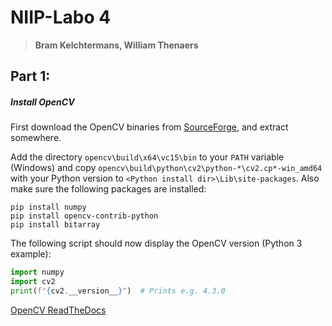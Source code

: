 # NIIP-Labo 4
> **Bram Kelchtermans, William Thenaers**

## Part 1:

##### Install OpenCV

First download the OpenCV binaries from [SourceForge](https://sourceforge.net/projects/opencvlibrary/files/4.3.0/), and extract somewhere.

Add the directory `opencv\build\x64\vc15\bin` to your `PATH` variable (Windows) and copy `opencv\build\python\cv2\python-*\cv2.cp*-win_amd64` with your Python version to `<Python install dir>\Lib\site-packages`. Also make sure the following packages are installed:

```
pip install numpy
pip install opencv-contrib-python
pip install bitarray
```

The following script should now display the OpenCV version (Python 3 example):

```python
import numpy
import cv2
print(f"{cv2.__version__}")  # Prints e.g. 4.3.0
```

[OpenCV ReadTheDocs](https://opencv-python-tutroals.readthedocs.io/en/latest/py_tutorials/py_tutorials.html)
